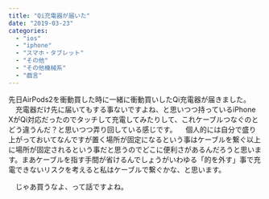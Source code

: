 ```yaml
---
title: "Qi充電器が届いた"
date: "2019-03-23"
categories: 
  - "ios"
  - "iphone"
  - "スマホ・タブレット"
  - "その他"
  - "その他機械系"
  - "戯言"
---
```


先日AirPods2を衝動買した時に一緒に衝動買いしたQi充電器が届きました。 　充電器だけ先に届いてもする事ないですよね、と思いつつ持っているiPhone XがQi対応だったのでタッチして充電してみたりして、これケーブルつなぐのとどう違うんだ？と思いつつ弄り回している感じです。 　個人的には自分で盛り上がっておいてなんですが置く場所が固定になるという事はケーブルを繋ぐ以上に場所が固定されるという事だと思うのでどこに便利さがあるんだろうと思います。まあケーブルを指す手間が省けるんでしょうがいわゆる「的を外す」事で充電できないリスクを考えると私はケーブルで繋ぐかな、と思います。

　じゃあ買うなよ、って話ですよね。
